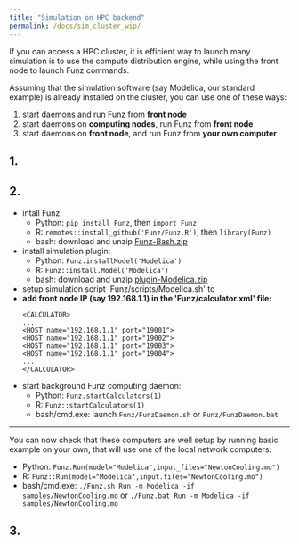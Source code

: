 ```yaml
---
title: "Simulation on HPC backend"
permalink: /docs/sim_cluster_wip/
---
```


If you can access a HPC cluster, it is efficient way to launch many simulation is to use the compute distribution engine, while using the front node to launch Funz commands. 

Assuming that the simulation software (say Modelica, our standard example) is already installed on the cluster, you can use one of these ways:

  1. start daemons and run Funz from __front node__
  2. start daemons on __computing nodes__, run Funz from __front node__
  3. start daemons on __front node__, and run Funz from __your own computer__


## 1. 


## 2. 

  * intall Funz: 
    * Python: `pip install Funz`, then `import Funz`
    * R: `remotes::install_github('Funz/Funz.R')`, then `library(Funz)`
    * bash: download and unzip [Funz-Bash.zip](https://github.com/Funz/plugin-Bash/releases/latest)
  * install simulation plugin:
    * Python: `Funz.installModel('Modelica')`
    * R: `Funz::install.Model('Modelica')`
    * bash: download and unzip [plugin-Modelica.zip](https://github.com/Funz/plugin-Modelica/releases/latest)
  * setup simulation script 'Funz/scripts/Modelica.sh' to 
  * __add front node IP (say 192.168.1.1) in the 'Funz/calculator.xml' file:__
    ```
    <CALCULATOR>
    ...
    <HOST name="192.168.1.1" port="19001">
    <HOST name="192.168.1.1" port="19002">
    <HOST name="192.168.1.1" port="19003">
    <HOST name="192.168.1.1" port="19004">
    ...
    </CALCULATOR>
    ```
  * start background Funz computing daemon:
    * Python: `Funz.startCalculators(1)`
    * R: `Funz::startCalculators(1)`
    * bash/cmd.exe: launch `Funz/FunzDaemon.sh` or `Funz/FunzDaemon.bat`

  ---

  You can now check that these computers are well setup by running basic example on your own, that will use one of the local network computers:

  * Python: `Funz.Run(model="Modelica",input_files="NewtonCooling.mo")`
  * R: `Funz::Run(model="Modelica",input.files="NewtonCooling.mo")`
  * bash/cmd.exe: `./Funz.sh Run -m Modelica -if samples/NewtonCooling.mo` or `./Funz.bat Run -m Modelica -if samples/NewtonCooling.mo` 

## 3. 
